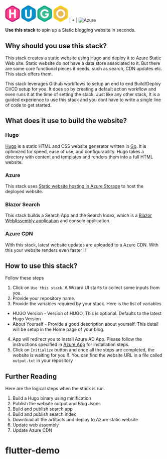 <img src="https://raw.githubusercontent.com/gohugoio/gohugoioTheme/master/static/images/hugo-logo-wide.svg?sanitize=true" alt="Hugo" width="200"/>  | + |  <img src="https://upload.wikimedia.org/wikipedia/commons/a/a8/Microsoft_Azure_Logo.svg" alt="Azure" width="200"/>

**Use this stack** to spin up a Static blogging website in seconds. 

## **Why** should you use this stack?

This stack creates a static website using Hugo and deploy it to Azure Static Web site. Static website do not have a data store associated to it. But there are some core functional pieces it needs, such as search, CDN updates etc. This stack offers them. 

This stack leverages Github workflows to setup an end to end Build/Deploy CI/CD setup for you. It does so by creating a default action workflow and even runs it at the time of setting the stack. Just like any other stack, It is a guided experience to use this stack and you dont have to write a single line of code to get started. 

## **What** does it use to build the website?

### Hugo

[Hugo](https://gohugo.io) is a static HTML and CSS website generator written in [Go](https://golang.org/).
It is optimized for speed, ease of use, and configurability.
Hugo takes a directory with content and templates and renders them into a full HTML website.

### Azure 

This stack uses [Static website hosting in Azure Storage](https://docs.microsoft.com/en-us/azure/storage/blobs/storage-blob-static-website) to host the deployed website. 

### Blazor Search

This stack builds a Search App and the Search Index, which is a [Blazor WebAssembly application](https://docs.microsoft.com/en-gb/aspnet/core/blazor/?view=aspnetcore-3.0)  and console application.

### Azure CDN

With this stack, latest website updates are uploaded to a Azure CDN. With this your website renders even faster !!

## How to use this stack?
Follow these steps
1. Click on `Use this stack`. A Wizard UI starts to collect some inputs from you.
2. Provide your repository name. 
3. Provide the variables required by your stack. Here is the list of variables
  * HUGO Version - Version of HUGO, This is optional. Defaults to the latest Hugo Version
  * About Yourself - Provide a good description about yourself. This detail will be setup in the Home page of your blog.
4. App will redirect you to install Azure AD App. Please follow the instructions specified in [Azure App](app) for installation steps.
5. Click on `Initialize` button and once all the steps are completed, the website is waiting for you !!. You can find the website URL in a file called `output.txt` in your repository

## Further Reading

Here are the logical steps when the stack is run.
1. Build a Hugo binary using minification
2. Publish the website output and Blog Jsons
3. Build and publish search app
4. Build and publish search index
5. Download all the artifacts and deploy to Azure static website
6. Update web assembly
7. Update Azure CDN

# flutter-demo
